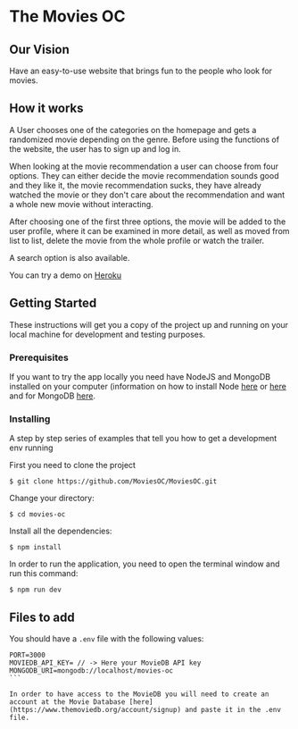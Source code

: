 # The Movies OC

## Our Vision

Have an easy-to-use website that brings fun to the people who look for movies.

## How it works

A User chooses one of the categories on the homepage and gets a randomized movie depending on the genre. Before using the functions of the website, the user has to sign up and log in.

When looking at the movie recommendation a user can choose from four options. They can either decide the movie recommendation sounds good and they like it, the movie recommendation sucks, they have already watched the movie or they don't care about the recommendation and want a whole new movie without interacting.

After choosing one of the first three options, the movie will be added to the user profile, where it can be examined in more detail, as well as moved from list to list, delete the movie from the whole profile or watch the trailer.

A search option is also available.

You can try a demo on [Heroku](https://movies-oc.herokuapp.com)

## Getting Started

These instructions will get you a copy of the project up and running on your local machine for development and testing purposes.

### Prerequisites

If you want to try the app locally you need have NodeJS and MongoDB installed on your computer (information on how to install Node [here](https://nodejs.org/en/download/) or [here](https://github.com/creationix/nvm#installation) and for MongoDB [here](https://docs.mongodb.com/manual/administration/install-community/).

### Installing

A step by step series of examples that tell you how to get a development env running

First you need to clone the project

```
$ git clone https://github.com/MoviesOC/MoviesOC.git
```

Change your directory:

```
$ cd movies-oc
```

Install all the dependencies:

```
$ npm install
```

In order to run the application, you need to open the terminal window and run this command:

```
$ npm run dev
```

## Files to add

You should have a `.env` file with the following values:

````
PORT=3000
MOVIEDB_API_KEY= // -> Here your MovieDB API key
MONGODB_URI=mongodb://localhost/movies-oc
```

In order to have access to the MovieDB you will need to create an account at the Movie Database [here](https://www.themoviedb.org/account/signup) and paste it in the .env file.
````
